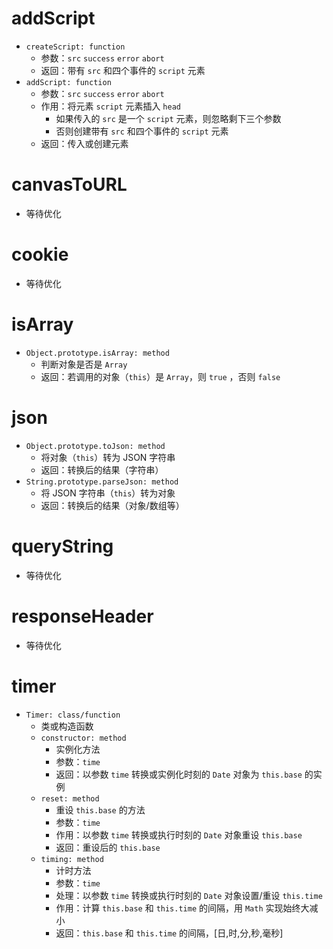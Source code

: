 # addScript
- `createScript: function`
  - 参数：`src` `success` `error` `abort`
  - 返回：带有 `src` 和四个事件的 `script` 元素
- `addScript: function`
  - 参数：`src` `success` `error` `abort`
  - 作用：将元素 `script` 元素插入 `head`
    - 如果传入的 `src` 是一个 `script` 元素，则忽略剩下三个参数
    - 否则创建带有 `src` 和四个事件的 `script` 元素
  - 返回：传入或创建元素

# canvasToURL
- 等待优化

# cookie
- 等待优化

# isArray
- `Object.prototype.isArray: method`
  - 判断对象是否是 `Array`
  - 返回：若调用的对象（`this`）是 `Array`，则 `true` ，否则 `false`

# json
- `Object.prototype.toJson: method`
  - 将对象（`this`）转为 JSON 字符串
  - 返回：转换后的结果（字符串）
- `String.prototype.parseJson: method`
  - 将 JSON 字符串（`this`）转为对象
  - 返回：转换后的结果（对象/数组等）

# queryString
- 等待优化

# responseHeader
- 等待优化

# timer
- `Timer: class/function`
  - 类或构造函数
  - `constructor: method`
    - 实例化方法
    - 参数：`time`
    - 返回：以参数 `time` 转换或实例化时刻的 `Date` 对象为 `this.base` 的实例
  - `reset: method`
    - 重设 `this.base` 的方法
    - 参数：`time`
    - 作用：以参数 `time` 转换或执行时刻的 `Date` 对象重设 `this.base`
    - 返回：重设后的 `this.base`
  - `timing: method`
    - 计时方法
    - 参数：`time`
    - 处理：以参数 `time` 转换或执行时刻的 `Date` 对象设置/重设 `this.time`
    - 作用：计算 `this.base` 和 `this.time` 的间隔，用 `Math` 实现始终大减小
    - 返回：`this.base` 和 `this.time` 的间隔，\[日,时,分,秒,毫秒\]